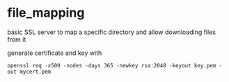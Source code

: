 # file_mapping
basic SSL server to map a specific directory and allow downloading files from it 

generate certificate and key with
```
openssl req -x509 -nodes -days 365 -newkey rsa:2048 -keyout key.pem -out mycert.pem
```
